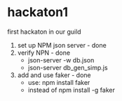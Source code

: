 # hackaton1
first hackaton in our guild


1. set up NPM json server - done
2. verify NPN - done
	- json-server -w db.json
	- json-server db_gen_simp.js
3. add and use faker - done
	- use: npm install faker
	- instead of npm install -g faker

